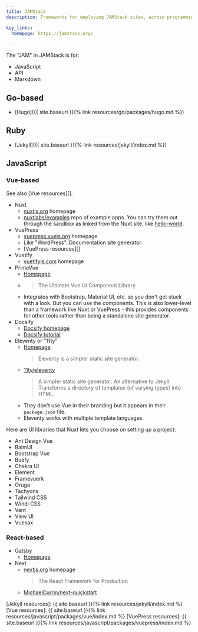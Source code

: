 ```yaml
---
title: JAMStack
description: Frameworks for deploying JAMStack sites, across programming languages.

key_links:
  homepage: https://jamstack.org/

---
```


The "JAM" in JAMStack is for:

- JavaScript
- API
- Markdown


## Go-based

- [Hugo]({{ site.baseurl }}{% link resources/go/packages/hugo.md %})


## Ruby

- [Jekyll]({{ site.baseurl }}{% link resources/jekyll/index.md %})


## JavaScript

### Vue-based

See also [Vue resources][].

- Nuxt
    - [nuxtjs.org](https://nuxtjs.org/) homepage
    - [nuxtlabs/examples](https://github.com/nuxtlabs/examples) repo of example apps. You can try them out through the sandbox as linked from the Nuxt site, like [hello-world](https://codesandbox.io/s/github/nuxtlabs/examples/tree/master/routing/hello-world?from-embed).
- VuePress
     - [vuepress.vuejs.org](https://vuepress.vuejs.org/) homepage
     - Like "WordPress". Documentation site generator.
     - [VuePress resources][]
- Vuetify
    - [vuetifyjs.com](https://vuetifyjs.com/) homepage
- PrimeVue
    - [Homepage](https://www.primefaces.org/primevue/)
    - > The Ultimate Vue UI Component Library
    - Integrates with Bootstrap, Material UI, etc. so you don't get stuck with a look. But you can use the components. This is also lower-level than a framework like Nuxt or VuePress - this provides components for other tools rather than being a standalone site generator.
- Docsify
    - [Docsify homepage](https://docsify.js.org/#/)
    - [Docsify tutorial](https://michaelcurrin.github.io/docsify-js-tutorial/#/)
- Eleventy or "11ty"
    - [Homepage](https://www.11ty.dev/)
        > Eleventy is a simpler static site generator.
    - [11ty/eleventy](https://github.com/11ty/eleventy/)
        > A simpler static site generator. An alternative to Jekyll. Transforms a directory of templates (of varying types) into HTML.
    - They don't use Vue in their branding but it appears in their `package.json` file.
    - Eleventy works with multiple template languages.

Here are UI libraries that Nuxt lets you choose on setting up a project:

- Ant Design Vue
- BalmUI
- Bootstrap Vue
- Buefy
- Chakra UI
- Element
- Framevuerk
- Oruga
- Tachyons
- Tailwind CSS
- Windi CSS
- Vant
- View UI
- Vuesax

### React-based

- Gatsby
    - [Homepage](https://www.gatsbyjs.com/)
- Next
    - [nextjs.org](https://nextjs.org/) homepage
        > The React Framework for Production
    - [MichaelCurrin/next-quickstart](https://github.com/MichaelCurrin/next-quickstart)


[Jekyll resources]:   {{ site.baseurl }}{% link resources/jekyll/index.md %}
[Vue resources]:      {{ site.baseurl }}{% link resources/javascript/packages/vue/index.md %}
[VuePress resources]: {{ site.baseurl }}{% link resources/javascript/packages/vuepress/index.md %}

